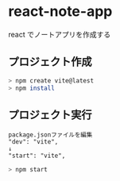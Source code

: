 # react-note-app

react でノートアプリを作成する

## プロジェクト作成
```bash
> npm create vite@latest
> npm install
```

## プロジェクト実行
```vim
package.jsonファイルを編集
"dev": "vite",
↓
"start": "vite",
```

```bash
> npm start
```

